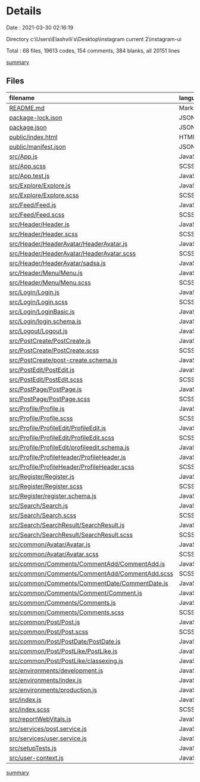 # Details

Date : 2021-03-30 02:16:19

Directory c:\Users\Elashvili's\Desktop\instagram current 2\instagram-ui

Total : 68 files,  19613 codes, 154 comments, 384 blanks, all 20151 lines

[summary](results.md)

## Files
| filename | language | code | comment | blank | total |
| :--- | :--- | ---: | ---: | ---: | ---: |
| [README.md](/README.md) | Markdown | 38 | 0 | 33 | 71 |
| [package-lock.json](/package-lock.json) | JSON | 17,434 | 0 | 1 | 17,435 |
| [package.json](/package.json) | JSON | 54 | 0 | 1 | 55 |
| [public/index.html](/public/index.html) | HTML | 21 | 23 | 1 | 45 |
| [public/manifest.json](/public/manifest.json) | JSON | 25 | 0 | 1 | 26 |
| [src/App.js](/src/App.js) | JavaScript | 93 | 7 | 5 | 105 |
| [src/App.scss](/src/App.scss) | SCSS | 5 | 0 | 1 | 6 |
| [src/App.test.js](/src/App.test.js) | JavaScript | 7 | 0 | 2 | 9 |
| [src/Explore/Explore.js](/src/Explore/Explore.js) | JavaScript | 24 | 3 | 3 | 30 |
| [src/Explore/Explore.scss](/src/Explore/Explore.scss) | SCSS | 0 | 0 | 1 | 1 |
| [src/Feed/Feed.js](/src/Feed/Feed.js) | JavaScript | 21 | 3 | 4 | 28 |
| [src/Feed/Feed.scss](/src/Feed/Feed.scss) | SCSS | 0 | 0 | 1 | 1 |
| [src/Header/Header.js](/src/Header/Header.js) | JavaScript | 20 | 0 | 5 | 25 |
| [src/Header/Header.scss](/src/Header/Header.scss) | SCSS | 19 | 0 | 6 | 25 |
| [src/Header/HeaderAvatar/HeaderAvatar.js](/src/Header/HeaderAvatar/HeaderAvatar.js) | JavaScript | 26 | 1 | 5 | 32 |
| [src/Header/HeaderAvatar/HeaderAvatar.scss](/src/Header/HeaderAvatar/HeaderAvatar.scss) | SCSS | 5 | 0 | 3 | 8 |
| [src/Header/HeaderAvatar/sadsa.js](/src/Header/HeaderAvatar/sadsa.js) | JavaScript | 0 | 0 | 1 | 1 |
| [src/Header/Menu/Menu.js](/src/Header/Menu/Menu.js) | JavaScript | 37 | 0 | 2 | 39 |
| [src/Header/Menu/Menu.scss](/src/Header/Menu/Menu.scss) | SCSS | 0 | 0 | 1 | 1 |
| [src/Login/Login.js](/src/Login/Login.js) | JavaScript | 70 | 0 | 7 | 77 |
| [src/Login/Login.scss](/src/Login/Login.scss) | SCSS | 31 | 0 | 9 | 40 |
| [src/Login/LoginBasic.js](/src/Login/LoginBasic.js) | JavaScript | 14 | 3 | 6 | 23 |
| [src/Login/login.schema.js](/src/Login/login.schema.js) | JavaScript | 5 | 0 | 4 | 9 |
| [src/Logout/Logout.js](/src/Logout/Logout.js) | JavaScript | 17 | 0 | 3 | 20 |
| [src/PostCreate/PostCreate.js](/src/PostCreate/PostCreate.js) | JavaScript | 86 | 0 | 7 | 93 |
| [src/PostCreate/PostCreate.scss](/src/PostCreate/PostCreate.scss) | SCSS | 27 | 0 | 8 | 35 |
| [src/PostCreate/post-create.schema.js](/src/PostCreate/post-create.schema.js) | JavaScript | 7 | 0 | 2 | 9 |
| [src/PostEdit/PostEdit.js](/src/PostEdit/PostEdit.js) | JavaScript | 59 | 0 | 5 | 64 |
| [src/PostEdit/PostEdit.scss](/src/PostEdit/PostEdit.scss) | SCSS | 4 | 0 | 0 | 4 |
| [src/PostPage/PostPage.js](/src/PostPage/PostPage.js) | JavaScript | 56 | 0 | 5 | 61 |
| [src/PostPage/PostPage.scss](/src/PostPage/PostPage.scss) | SCSS | 30 | 0 | 10 | 40 |
| [src/Profile/Profile.js](/src/Profile/Profile.js) | JavaScript | 104 | 8 | 14 | 126 |
| [src/Profile/Profile.scss](/src/Profile/Profile.scss) | SCSS | 0 | 0 | 1 | 1 |
| [src/Profile/ProfileEdit/ProfileEdit.js](/src/Profile/ProfileEdit/ProfileEdit.js) | JavaScript | 167 | 13 | 12 | 192 |
| [src/Profile/ProfileEdit/ProfileEdit.scss](/src/Profile/ProfileEdit/ProfileEdit.scss) | SCSS | 3 | 0 | 0 | 3 |
| [src/Profile/ProfileEdit/profileedit.schema.js](/src/Profile/ProfileEdit/profileedit.schema.js) | JavaScript | 31 | 26 | 4 | 61 |
| [src/Profile/ProfileHeader/ProfileHeader.js](/src/Profile/ProfileHeader/ProfileHeader.js) | JavaScript | 35 | 0 | 5 | 40 |
| [src/Profile/ProfileHeader/ProfileHeader.scss](/src/Profile/ProfileHeader/ProfileHeader.scss) | SCSS | 3 | 0 | 0 | 3 |
| [src/Register/Register.js](/src/Register/Register.js) | JavaScript | 120 | 0 | 12 | 132 |
| [src/Register/Register.scss](/src/Register/Register.scss) | SCSS | 30 | 0 | 9 | 39 |
| [src/Register/register.schema.js](/src/Register/register.schema.js) | JavaScript | 27 | 16 | 4 | 47 |
| [src/Search/Search.js](/src/Search/Search.js) | JavaScript | 38 | 0 | 8 | 46 |
| [src/Search/Search.scss](/src/Search/Search.scss) | SCSS | 0 | 0 | 1 | 1 |
| [src/Search/SearchResult/SearchResult.js](/src/Search/SearchResult/SearchResult.js) | JavaScript | 22 | 0 | 2 | 24 |
| [src/Search/SearchResult/SearchResult.scss](/src/Search/SearchResult/SearchResult.scss) | SCSS | 15 | 0 | 4 | 19 |
| [src/common/Avatar/Avatar.js](/src/common/Avatar/Avatar.js) | JavaScript | 17 | 0 | 4 | 21 |
| [src/common/Avatar/Avatar.scss](/src/common/Avatar/Avatar.scss) | SCSS | 15 | 0 | 3 | 18 |
| [src/common/Comments/CommentAdd/CommentAdd.js](/src/common/Comments/CommentAdd/CommentAdd.js) | JavaScript | 25 | 0 | 5 | 30 |
| [src/common/Comments/CommentAdd/CommentAdd.scss](/src/common/Comments/CommentAdd/CommentAdd.scss) | SCSS | 0 | 0 | 1 | 1 |
| [src/common/Comments/CommentDate/CommentDate.js](/src/common/Comments/CommentDate/CommentDate.js) | JavaScript | 14 | 0 | 6 | 20 |
| [src/common/Comments/Comment/Comment.js](/src/common/Comments/Comment/Comment.js) | JavaScript | 39 | 1 | 3 | 43 |
| [src/common/Comments/Comments.js](/src/common/Comments/Comments.js) | JavaScript | 32 | 0 | 6 | 38 |
| [src/common/Comments/Comments.scss](/src/common/Comments/Comments.scss) | SCSS | 0 | 0 | 1 | 1 |
| [src/common/Post/Post.js](/src/common/Post/Post.js) | JavaScript | 43 | 0 | 8 | 51 |
| [src/common/Post/Post.scss](/src/common/Post/Post.scss) | SCSS | 55 | 0 | 10 | 65 |
| [src/common/Post/PostDate/PostDate.js](/src/common/Post/PostDate/PostDate.js) | JavaScript | 14 | 0 | 6 | 20 |
| [src/common/Post/PostLike/PostLike.js](/src/common/Post/PostLike/PostLike.js) | JavaScript | 68 | 1 | 8 | 77 |
| [src/common/Post/PostLike/classexing.js](/src/common/Post/PostLike/classexing.js) | JavaScript | 118 | 38 | 50 | 206 |
| [src/environments/development.js](/src/environments/development.js) | JavaScript | 3 | 0 | 2 | 5 |
| [src/environments/index.js](/src/environments/index.js) | JavaScript | 7 | 0 | 3 | 10 |
| [src/environments/production.js](/src/environments/production.js) | JavaScript | 3 | 0 | 2 | 5 |
| [src/index.js](/src/index.js) | JavaScript | 15 | 5 | 4 | 24 |
| [src/index.scss](/src/index.scss) | SCSS | 1 | 0 | 3 | 4 |
| [src/reportWebVitals.js](/src/reportWebVitals.js) | JavaScript | 12 | 0 | 2 | 14 |
| [src/services/post.service.js](/src/services/post.service.js) | JavaScript | 120 | 0 | 14 | 134 |
| [src/services/user.service.js](/src/services/user.service.js) | JavaScript | 178 | 2 | 20 | 200 |
| [src/setupTests.js](/src/setupTests.js) | JavaScript | 1 | 4 | 1 | 6 |
| [src/user-context.js](/src/user-context.js) | JavaScript | 3 | 0 | 3 | 6 |

[summary](results.md)